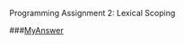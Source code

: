 Programming Assignment 2: Lexical Scoping

###[MyAnswer](https://github.com/mutarock/ProgrammingAssignment2)